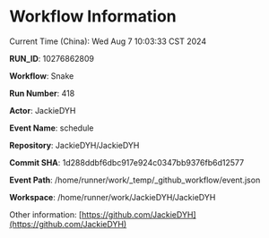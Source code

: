 # Workflow Information

Current Time (China): Wed Aug  7 10:03:33 CST 2024  

**RUN_ID**: 10276862809  

**Workflow**: Snake  

**Run Number**: 418  

**Actor**: JackieDYH  

**Event Name**: schedule  

**Repository**: JackieDYH/JackieDYH  

**Commit SHA**: 1d288ddbf6dbc917e924c0347bb9376fb6d12577  

**Event Path**: /home/runner/work/_temp/_github_workflow/event.json  

**Workspace**: /home/runner/work/JackieDYH/JackieDYH  

Other information: [https://github.com/JackieDYH](https://github.com/JackieDYH)
